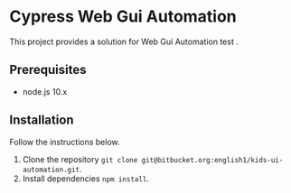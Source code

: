 # Cypress Web Gui Automation

This project provides a solution for Web Gui Automation test .

## Prerequisites

- node.js 10.x

## Installation

Follow the instructions below.

1. Clone the repository `git clone git@bitbucket.org:english1/kids-ui-automation.git`.
2. Install dependencies `npm install`.